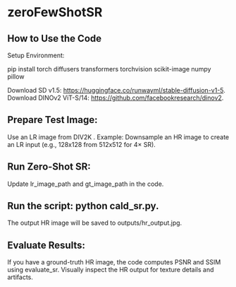 # zeroFewShotSR


## How to Use the Code
Setup Environment:

pip install torch diffusers transformers torchvision scikit-image numpy pillow

Download SD v1.5: https://huggingface.co/runwayml/stable-diffusion-v1-5.
Download DINOv2 ViT-S/14: https://github.com/facebookresearch/dinov2.

## Prepare Test Image:
Use an LR image from DIV2K .
Example: Downsample an HR image to create an LR input (e.g., 128x128 from 512x512 for 4× SR).

## Run Zero-Shot SR:
Update lr_image_path and gt_image_path in the code.

## Run the script: python cald_sr.py.
The output HR image will be saved to outputs/hr_output.jpg.

## Evaluate Results:
If you have a ground-truth HR image, the code computes PSNR and SSIM using evaluate_sr.
Visually inspect the HR output for texture details and artifacts.